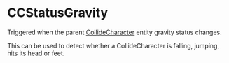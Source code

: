 # CCStatusGravity

Triggered when the parent [CollideCharacter](Entity/CollideCharacter)
entity gravity status changes.

This can be used to detect whether a CollideCharacter is falling,
jumping, hits its head or feet.
